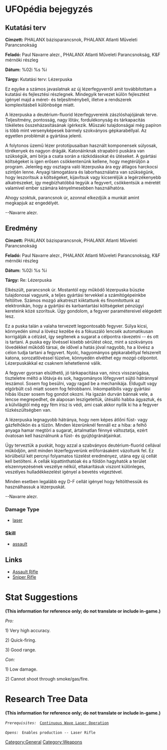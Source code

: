 # UFOpédia bejegyzés

## Kutatási terv

**Címzett:** PHALANX bázisparancsnok, PHALANX Atlanti Műveleti
Parancsnokság

**Feladó:** Paul Navarre alezr., PHALANX Atlanti Műveleti Parancsnokság,
K&F mérnöki részleg

**Dátum:** %02i %s %i

**Tárgy:** Kutatási terv: Lézerpuska

Ez egyike a számos javaslatnak az új lézerfegyverről amit továbbítottam
a kutatási és fejlesztési részlegnek. Mindegyik tervezet külön
fejlesztést igényel majd a méret- és teljesítménybeli, illetve a
rendszerek komplexitásbeli különbsége miatt.

A lézerpuska a deutérium-fluorid lézerfegyvereink zászlóshajójának
terve. Teljesítmény, pontosság, nagy lőtáv, fordulékonyság és
tárkapacitás tökéletes összeházasításának ígérkezik. Műszaki
tulajdonságai még papíron is több mint versenyképesek bármely szokványos
gépkarabéllyal. Az egyetlen problémát a gyártása jelenti.

A folytonos üzemű lézer prototípusaiban használt komponensek súlyosak,
törékenyek és nagyon drágák. Katonáinknak strapabíró puskára van
szükségük, ami bírja a csata során a rázkódásokat és ütéseket. A
gyártási költségeket is igen erősen csökkentenünk kellene, hogy
megtérüljön a program. Jelenleg egy osztagra való lézerpuska ára egy
átlagos harckocsi szintjén lenne. Anyagi támogatásra és laborhasználatra
van szükségünk, hogy leszorítsuk a költségeket, kijavítsuk vagy
kicseréljük a legérzékenyebb alkatrészeket, így megbízhatóbbá tegyük a
fegyvert, csökkentsük a méretét valamivel ember számára kényelmesebben
használhatóra.

Ahogy szoktuk, parancsnok úr, azonnal elkezdjük a munkát amint megkapjuk
az engedélyét.

--Navarre alezr.

## Eredmény

**Címzett:** PHALANX bázisparancsnok, PHALANX Atlanti Műveleti
Parancsnokság

**Feladó:** Paul Navarre alezr., PHALANX Atlanti Műveleti Parancsnokság,
K&F mérnöki részleg

**Dátum:** %02i %s %i

**Tárgy:** Re: Lézerpuska

Elkészült, parancsnok úr. Mostantól egy működő lézerpuska büszke
tulajdonosai vagyunk, a teljes gyártási tervekkel a számítógépeinkbe
feltöltve. Számos mozgó alkatrészt kiiktattunk és finomítottunk az
elektronikán, hogy a gyártási és karbantartási költségeket pénzügyi
kereteink közé szorítsuk. Úgy gondolom, a fegyver paramétereivel
elégedett lesz.

Ez a puska talán a valaha tervezett legpontosabb fegyver. Súlya kicsi,
könnyedén simul a lövész kezébe és a fókuszáló lencsék automatikusan
korrigálják a célzást, így segítenek a sugarat a célpontra rávezetni --
és ott is tartani. A puska egy lövéssel kisebb sérülést okoz, mint a
szokványos lövedékkel működő társai, de idővel a hatás jóval nagyobb, ha
a lövész a célon tudja tartani a fegyvert. Nyolc, hagyományos
gépkarabéllyal felszerelt katona, sorozatlövéssel tüzelve, könnyedén
elvéthet egy mozgó célpontot. Lézerpuskákkal ez csaknem lehetetlenné
válik.

A fegyver gyorsan elsüthető, jó tárkapacitása van, nincs visszarúgása,
tiszteletre méltó a lőtávja és sok, hagyományos lőfegyvert sújtó
hátránnyal leszámol. Sosem fog besülni, vagy ragad be a mechanikája.
Eldugult vagy elgörbült cső miatt sosem fog felrobbanni. Inkompatibilis
vagy gyártási hibás lőszer sosem fog gondot okozni. Ha igazán durván
bánnak vele, a lencse megrepedhet, de alaposan leszigeteltük, ütésálló
habba ágyaztuk, és a külvilágtól még egy fém írisz is védi, ami csak
akkor nyílik ki ha a fegyver tűzkészültségben van.

A lézerpuska legnagyobb hátránya, hogy nem képes átlőni füst- vagy
gázfelhőkön és a tűzön. Minden lézerünknél fennáll ez a hiba: a felhő
anyaga hamar megtöri a sugarat, ártalmatlan fénnyé változtatja, ezért
óvatosan kell használnunk a füst- és gyújtógránátjainkat.

Úgy terveztük a puskát, hogy azzal a szabványos deutérium-fluorid
cellával működjön, amit minden lézerfegyverünk erőforrásaként vázoltunk
fel. Ez körülbelül két percnyi folyamatos tüzelést eredményez, utána egy
új cellát kell betölteni. A cellák kipattinthatóak és a földön hagyhatók
a terület elszennyezésének veszélye nélkül, eltakarításuk viszont
különleges, veszélyes hulladékkezelést igényel a bevetés végeztével.

Minden esetben legalább egy D-F cellát igényel hogy feltölthessük és
használhassuk a lézerpuskát.

--Navarre alezr.

### Damage Type

- [laser](Damage/laser "wikilink")

### Skill

- [assault](Skills/assault "wikilink")

## Links

- [Assault Rifle](Equipment/Primary_Weapons/Assault_Rifle "wikilink")
- [Sniper Rifle](Equipment/Primary_Weapons/Sniper_Rifle "wikilink")

# Stat Suggestions

**(This information for reference only; do not translate or include
in-game.)**

*Pro:*

1\) Very high accuracy.

2\) Quick-firing.

3\) Good range.

*Con:*

1\) Low damage.

2\) Cannot shoot through smoke/gas/fire.

# Research Tree Data

**(This information for reference only; do not translate or include
in-game.)**

*`Prerequisites:`*
` `[`Continuous Wave Laser Operation`](Research/Continuous_Wave_Laser_Operation "wikilink")

*`Opens:`*
` Enables production -- Laser Rifle`

[Category:General](Category:General "wikilink")
[Category:Weapons](Category:Weapons "wikilink")